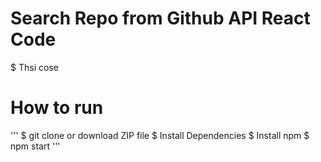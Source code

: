 # Search Repo from Github API React Code
$ Thsi cose

# How to run
'''
$ git clone or download ZIP file
$ Install Dependencies
$ Install npm
$ npm start
'''
